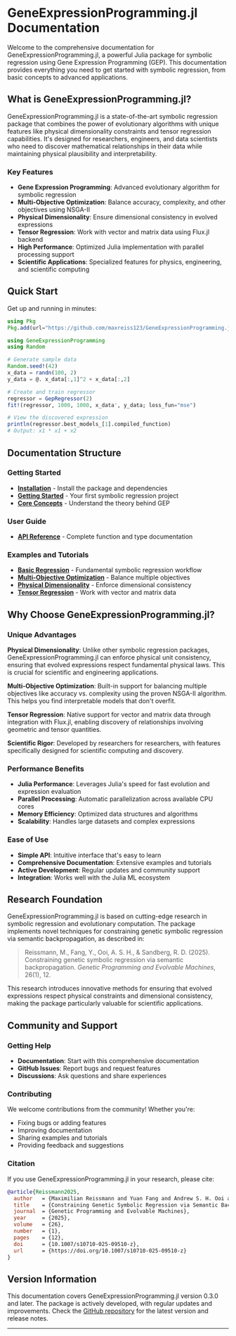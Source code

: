 # GeneExpressionProgramming.jl Documentation

Welcome to the comprehensive documentation for GeneExpressionProgramming.jl, a powerful Julia package for symbolic regression using Gene Expression Programming (GEP). This documentation provides everything you need to get started with symbolic regression, from basic concepts to advanced applications.

## What is GeneExpressionProgramming.jl?

GeneExpressionProgramming.jl is a state-of-the-art symbolic regression package that combines the power of evolutionary algorithms with unique features like physical dimensionality constraints and tensor regression capabilities. It's designed for researchers, engineers, and data scientists who need to discover mathematical relationships in their data while maintaining physical plausibility and interpretability.

### Key Features

- **Gene Expression Programming**: Advanced evolutionary algorithm for symbolic regression  
- **Multi-Objective Optimization**: Balance accuracy, complexity, and other objectives using NSGA-II  
- **Physical Dimensionality**: Ensure dimensional consistency in evolved expressions  
- **Tensor Regression**: Work with vector and matrix data using Flux.jl backend  
- **High Performance**: Optimized Julia implementation with parallel processing support  
- **Scientific Applications**: Specialized features for physics, engineering, and scientific computing  

## Quick Start

Get up and running in minutes:

```julia
using Pkg
Pkg.add(url="https://github.com/maxreiss123/GeneExpressionProgramming.jl.git")

using GeneExpressionProgramming
using Random

# Generate sample data
Random.seed!(42)
x_data = randn(100, 2)
y_data = @. x_data[:,1]^2 + x_data[:,2]

# Create and train regressor
regressor = GepRegressor(2)
fit!(regressor, 1000, 1000, x_data', y_data; loss_fun="mse")

# View the discovered expression
println(regressor.best_models_[1].compiled_function)
# Output: x1 * x1 + x2
```

## Documentation Structure

###  Getting Started
- **[Installation](installation.md)** - Install the package and dependencies
- **[Getting Started](getting-started.md)** - Your first symbolic regression project
- **[Core Concepts](core-concepts.md)** - Understand the theory behind GEP

### User Guide
- **[API Reference](api-reference.md)** - Complete function and type documentation

### Examples and Tutorials
- **[Basic Regression](examples/basic-regression.md)** - Fundamental symbolic regression workflow
- **[Multi-Objective Optimization](examples/multi-objective.md)** - Balance multiple objectives
- **[Physical Dimensionality](examples/physical-dimensions.md)** - Enforce dimensional consistency
- **[Tensor Regression](examples/tensor-regression.md)** - Work with vector and matrix data



## Why Choose GeneExpressionProgramming.jl?

### Unique Advantages

**Physical Dimensionality**: Unlike other symbolic regression packages, GeneExpressionProgramming.jl can enforce physical unit consistency, ensuring that evolved expressions respect fundamental physical laws. This is crucial for scientific and engineering applications.

**Multi-Objective Optimization**: Built-in support for balancing multiple objectives like accuracy vs. complexity using the proven NSGA-II algorithm. This helps you find interpretable models that don't overfit.

**Tensor Regression**: Native support for vector and matrix data through integration with Flux.jl, enabling discovery of relationships involving geometric and tensor quantities.

**Scientific Rigor**: Developed by researchers for researchers, with features specifically designed for scientific computing and discovery.

### Performance Benefits

- **Julia Performance**: Leverages Julia's speed for fast evolution and expression evaluation
- **Parallel Processing**: Automatic parallelization across available CPU cores
- **Memory Efficiency**: Optimized data structures and algorithms
- **Scalability**: Handles large datasets and complex expressions

### Ease of Use

- **Simple API**: Intuitive interface that's easy to learn
- **Comprehensive Documentation**: Extensive examples and tutorials
- **Active Development**: Regular updates and community support
- **Integration**: Works well with the Julia ML ecosystem

## Research Foundation

GeneExpressionProgramming.jl is based on cutting-edge research in symbolic regression and evolutionary computation. The package implements novel techniques for constraining genetic symbolic regression via semantic backpropagation, as described in:

> Reissmann, M., Fang, Y., Ooi, A. S. H., & Sandberg, R. D. (2025). Constraining genetic symbolic regression via semantic backpropagation. *Genetic Programming and Evolvable Machines*, 26(1), 12.

This research introduces innovative methods for ensuring that evolved expressions respect physical constraints and dimensional consistency, making the package particularly valuable for scientific applications.

## Community and Support

### Getting Help

- **Documentation**: Start with this comprehensive documentation
- **GitHub Issues**: Report bugs and request features
- **Discussions**: Ask questions and share experiences


### Contributing

We welcome contributions from the community! Whether you're:
- Fixing bugs or adding features
- Improving documentation
- Sharing examples and tutorials
- Providing feedback and suggestions


### Citation

If you use GeneExpressionProgramming.jl in your research, please cite:

```bibtex
@article{Reissmann2025,
  author   = {Maximilian Reissmann and Yuan Fang and Andrew S. H. Ooi and Richard D. Sandberg},
  title    = {Constraining Genetic Symbolic Regression via Semantic Backpropagation},
  journal  = {Genetic Programming and Evolvable Machines},
  year     = {2025},
  volume   = {26},
  number   = {1},
  pages    = {12},
  doi      = {10.1007/s10710-025-09510-z},
  url      = {https://doi.org/10.1007/s10710-025-09510-z}
}
```


## Version Information

This documentation covers GeneExpressionProgramming.jl version 0.3.0 and later. The package is actively developed, with regular updates and improvements. Check the [GitHub repository](https://github.com/maxreiss123/GeneExpressionProgramming.jl) for the latest version and release notes.


---
